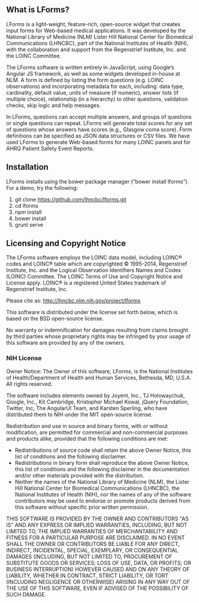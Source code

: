 ## What is LForms?
LForms is a light-weight, feature-rich, open-source widget that creates input
forms for Web-based medical applications. It was developed by the National
Library of Medicine (NLM) Lister Hill National Center for Biomedical
Communications (LHNCBC), part of the National Institutes of Health (NIH), with
the collaboration and support from the Regenstrief Institute, Inc. and the LOINC
Committee.

The LForms software is written entirely in JavaScript, using Google’s Angular JS
framework, as well as some widgets developed in-house at NLM. A form is defined
by listing the form questions (e.g. LOINC observations) and incorporating
metadata for each, including: data type, cardinality, default value, units of
measure (if numeric), answer lists (if multiple choice), relationship (in a
hierarchy) to other questions, validation checks, skip logic and help messages.

In LForms, questions can accept multiple answers, and groups of questions or
single questions can repeat. LForms will generate total scores for any set of
questions whose answers have scores (e.g., Glasgow coma score). Form definitions
can be specified as JSON data structures or CSV files. We have used LForms to
generate Web-based forms for many LOINC panels and for AHRQ Patient Safety Event
Reports.

## Installation
LForms installs using the bower package manager (“bower install lforms”).  For a
demo, try the following:
1. git clone https://github.com/lhncbc/lforms.git
2. cd lforms
3. npm install
4. bower install
5. grunt serve

## Licensing and Copyright Notice
The LForms software employs the LOINC data model, including LOINC® codes and
LOINC® table which are copyrighted © 1995-2014, Regenstrief Institute, Inc. and
the Logical Observation Identifiers Names and Codes (LOINC) Committee. The LOINC
Terms of Use and Copyright Notice and License apply. LOINC® is a registered
United States trademark of Regenstrief Institute, Inc.

Please cite as: http://lhncbc.nlm.nih.gov/project/lforms

This software is distributed under the license set forth below, which is based
on the BSD open-source license.

No warranty or indemnification for damages resulting from claims brought by
third parties whose proprietary rights may be infringed by your usage of this
software are provided by any of the owners.

### NIH License
Owner Notice: The Owner of this software, LForms, is the National Institutes of
Health/Department of Health and Human Services, Bethesda, MD, U.S.A. All rights
reserved.

The software includes elements owned by Joyent, Inc., TJ Holowaychuk, Google,
Inc., Kit Cambridge, Kristopher Michael Kowal, jQuery Foundation, Twitter, Inc,
The AngularUI Team, and Karsten Sperling, who have distributed them to NIH under
the MIT open-source license.

Redistribution and use in source and binary forms, with or without modification,
are permitted for commercial and non-commercial purposes and products alike,
provided that the following conditions are met:
* Redistributions of source code shall retain the above Owner Notice, this list
of conditions and the following disclaimer.
* Redistributions in binary form shall reproduce the above Owner Notice, this
list of conditions and the following disclaimer in the documentation and/or
other materials provided with the distribution.
* Neither the names of the National Library of Medicine (NLM), the Lister Hill
National Center for Biomedical Communications (LHNCBC), the National
Institutes of Health (NIH), nor the names of any of the software contributors
may be used to endorse or promote products derived from this software without
specific prior written permission.

THIS SOFTWARE IS PROVIDED BY THE OWNER AND CONTRIBUTORS "AS IS" AND ANY EXPRESS
OR IMPLIED WARRANTIES, INCLUDING, BUT NOT LIMITED TO, THE IMPLIED WARRANTIES OF
MERCHANTABILITY AND FITNESS FOR A PARTICULAR PURPOSE ARE DISCLAIMED. IN NO EVENT
SHALL THE OWNER OR CONTRIBUTORS BE LIABLE FOR ANY DIRECT, INDIRECT, INCIDENTAL,
SPECIAL, EXEMPLARY, OR CONSEQUENTIAL DAMAGES (INCLUDING, BUT NOT LIMITED TO,
PROCUREMENT OF SUBSTITUTE GOODS OR SERVICES; LOSS OF USE, DATA, OR PROFITS; OR
BUSINESS INTERRUPTION) HOWEVER CAUSED AND ON ANY THEORY OF LIABILITY, WHETHER IN
CONTRACT, STRICT LIABILITY, OR TORT (INCLUDING NEGLIGENCE OR OTHERWISE) ARISING
IN ANY WAY OUT OF THE USE OF THIS SOFTWARE, EVEN IF ADVISED OF THE POSSIBILITY
OF SUCH DAMAGE.



